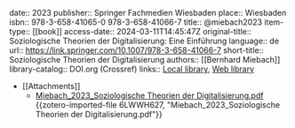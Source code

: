 date:: 2023
publisher:: Springer Fachmedien Wiesbaden
place:: Wiesbaden
isbn:: 978-3-658-41065-0 978-3-658-41066-7
title:: @miebach2023
item-type:: [[book]]
access-date:: 2024-03-11T14:45:47Z
original-title:: Soziologische Theorien der Digitalisierung: Eine Einführung
language:: de
url:: https://link.springer.com/10.1007/978-3-658-41066-7
short-title:: Soziologische Theorien der Digitalisierung
authors:: [[Bernhard Miebach]]
library-catalog:: DOI.org (Crossref)
links:: [Local library](zotero://select/groups/2386895/items/DI5E24XC), [Web library](https://www.zotero.org/groups/2386895/items/DI5E24XC)

- [[Attachments]]
	- [Miebach_2023_Soziologische Theorien der Digitalisierung.pdf](zotero://select/groups/2386895/items/6LWWH627) {{zotero-imported-file 6LWWH627, "Miebach_2023_Soziologische Theorien der Digitalisierung.pdf"}}